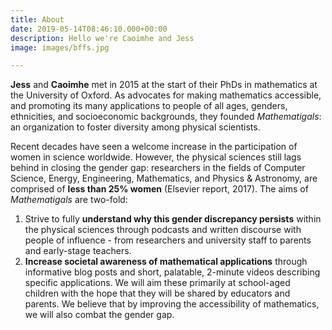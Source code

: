 ```yaml
---
title: About
date: 2019-05-14T08:46:10.000+00:00
description: Hello we're Caoimhe and Jess
image: images/bffs.jpg

---
```

**Jess** and **Caoimhe** met in 2015 at the start of their PhDs in mathematics at the University of Oxford. As advocates for making mathematics accessible, and promoting its many applications to people of all ages, genders, ethnicities, and socioeconomic backgrounds, they founded _Mathematigals_: an organization to foster diversity among physical scientists.

Recent decades have seen a welcome increase in the participation of women in science worldwide. However, the physical sciences still lags behind in closing the gender gap: researchers in the fields of Computer Science, Energy, Engineering, Mathematics, and Physics & Astronomy, are comprised of **less than 25% women** (Elsevier report, 2017). The aims of _Mathematigals_ are two-fold:

1. Strive to fully **understand why this gender discrepancy persists** within the physical sciences through podcasts and written discourse with people of influence - from researchers and university staff to parents and early-stage teachers.
2. **Increase societal awareness of mathematical applications** through informative blog posts and short, palatable, 2-minute videos describing specific applications. We will aim these primarily at school-aged children with the hope that they will be shared by educators and parents. We believe that by improving the accessibility of mathematics, we will also combat the gender gap.